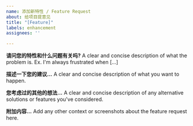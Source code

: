 ```yaml
---
name: 添加新特性 / Feature Request
about: 给项目提意见
title: "[Feature]"
labels: enhancement
assignees: ''

---
```


**请问您的特性和什么问题有关吗?**
A clear and concise description of what the problem is. Ex. I'm always frustrated when [...]

**描述一下您的建议...**
A clear and concise description of what you want to happen.

**您考虑过的其他的想法...**
A clear and concise description of any alternative solutions or features you've considered.

**附加内容...**
Add any other context or screenshots about the feature request here.
